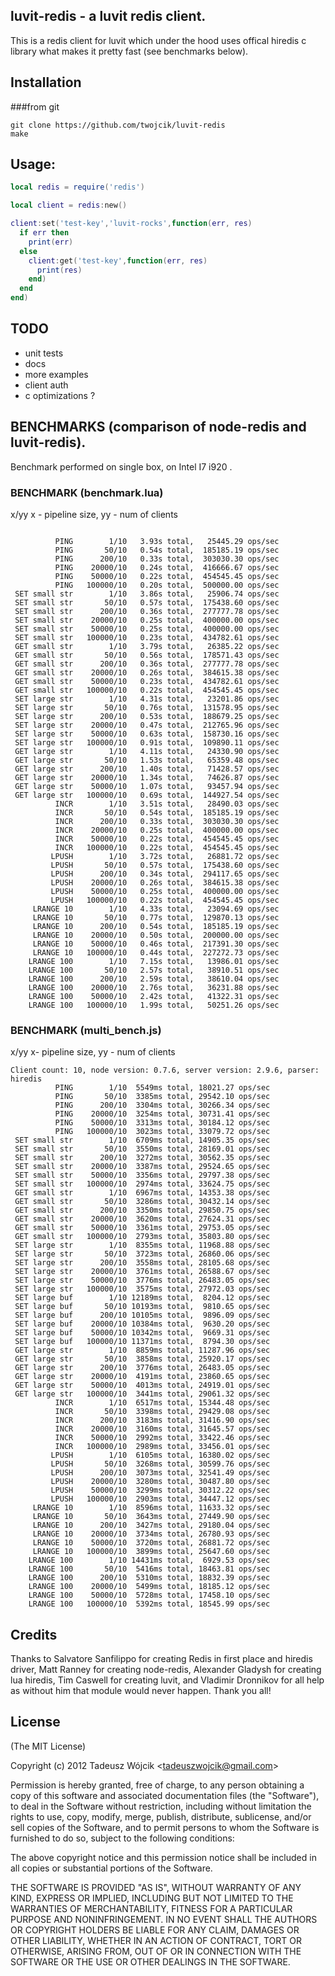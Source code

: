 luvit-redis - a luvit redis client.
-------

This is a redis client for luvit which under the hood uses offical hiredis c library
what makes it pretty fast (see benchmarks below).

Installation
-------

###from git

    git clone https://github.com/twojcik/luvit-redis
    make

Usage:
-------

```lua
local redis = require('redis')

local client = redis:new()

client:set('test-key','luvit-rocks',function(err, res)
  if err then
    print(err)
  else
    client:get('test-key',function(err, res)
      print(res)
    end)
  end
end)

```

TODO
-------

* unit tests
* docs
* more examples
* client auth
* c optimizations ?


BENCHMARKS (comparison of node-redis and luvit-redis).
-------

Benchmark performed on single box, on Intel I7 i920 .


### BENCHMARK (benchmark.lua)

x/yy x - pipeline size, yy - num of clients

```

          PING        1/10   3.93s total,   25445.29 ops/sec
          PING       50/10   0.54s total,  185185.19 ops/sec
          PING      200/10   0.33s total,  303030.30 ops/sec
          PING    20000/10   0.24s total,  416666.67 ops/sec
          PING    50000/10   0.22s total,  454545.45 ops/sec
          PING   100000/10   0.20s total,  500000.00 ops/sec
 SET small str        1/10   3.86s total,   25906.74 ops/sec
 SET small str       50/10   0.57s total,  175438.60 ops/sec
 SET small str      200/10   0.36s total,  277777.78 ops/sec
 SET small str    20000/10   0.25s total,  400000.00 ops/sec
 SET small str    50000/10   0.25s total,  400000.00 ops/sec
 SET small str   100000/10   0.23s total,  434782.61 ops/sec
 GET small str        1/10   3.79s total,   26385.22 ops/sec
 GET small str       50/10   0.56s total,  178571.43 ops/sec
 GET small str      200/10   0.36s total,  277777.78 ops/sec
 GET small str    20000/10   0.26s total,  384615.38 ops/sec
 GET small str    50000/10   0.23s total,  434782.61 ops/sec
 GET small str   100000/10   0.22s total,  454545.45 ops/sec
 SET large str        1/10   4.31s total,   23201.86 ops/sec
 SET large str       50/10   0.76s total,  131578.95 ops/sec
 SET large str      200/10   0.53s total,  188679.25 ops/sec
 SET large str    20000/10   0.47s total,  212765.96 ops/sec
 SET large str    50000/10   0.63s total,  158730.16 ops/sec
 SET large str   100000/10   0.91s total,  109890.11 ops/sec
 GET large str        1/10   4.11s total,   24330.90 ops/sec
 GET large str       50/10   1.53s total,   65359.48 ops/sec
 GET large str      200/10   1.40s total,   71428.57 ops/sec
 GET large str    20000/10   1.34s total,   74626.87 ops/sec
 GET large str    50000/10   1.07s total,   93457.94 ops/sec
 GET large str   100000/10   0.69s total,  144927.54 ops/sec
          INCR        1/10   3.51s total,   28490.03 ops/sec
          INCR       50/10   0.54s total,  185185.19 ops/sec
          INCR      200/10   0.33s total,  303030.30 ops/sec
          INCR    20000/10   0.25s total,  400000.00 ops/sec
          INCR    50000/10   0.22s total,  454545.45 ops/sec
          INCR   100000/10   0.22s total,  454545.45 ops/sec
         LPUSH        1/10   3.72s total,   26881.72 ops/sec
         LPUSH       50/10   0.57s total,  175438.60 ops/sec
         LPUSH      200/10   0.34s total,  294117.65 ops/sec
         LPUSH    20000/10   0.26s total,  384615.38 ops/sec
         LPUSH    50000/10   0.25s total,  400000.00 ops/sec
         LPUSH   100000/10   0.22s total,  454545.45 ops/sec
     LRANGE 10        1/10   4.33s total,   23094.69 ops/sec
     LRANGE 10       50/10   0.77s total,  129870.13 ops/sec
     LRANGE 10      200/10   0.54s total,  185185.19 ops/sec
     LRANGE 10    20000/10   0.50s total,  200000.00 ops/sec
     LRANGE 10    50000/10   0.46s total,  217391.30 ops/sec
     LRANGE 10   100000/10   0.44s total,  227272.73 ops/sec
    LRANGE 100        1/10   7.15s total,   13986.01 ops/sec
    LRANGE 100       50/10   2.57s total,   38910.51 ops/sec
    LRANGE 100      200/10   2.59s total,   38610.04 ops/sec
    LRANGE 100    20000/10   2.76s total,   36231.88 ops/sec
    LRANGE 100    50000/10   2.42s total,   41322.31 ops/sec
    LRANGE 100   100000/10   1.99s total,   50251.26 ops/sec
```

### BENCHMARK (multi_bench.js)
x/yy x- pipeline size, yy - num of clients

```
Client count: 10, node version: 0.7.6, server version: 2.9.6, parser: hiredis
          PING        1/10  5549ms total, 18021.27 ops/sec
          PING       50/10  3385ms total, 29542.10 ops/sec
          PING      200/10  3304ms total, 30266.34 ops/sec
          PING    20000/10  3254ms total, 30731.41 ops/sec
          PING    50000/10  3313ms total, 30184.12 ops/sec
          PING   100000/10  3023ms total, 33079.72 ops/sec
 SET small str        1/10  6709ms total, 14905.35 ops/sec
 SET small str       50/10  3550ms total, 28169.01 ops/sec
 SET small str      200/10  3272ms total, 30562.35 ops/sec
 SET small str    20000/10  3387ms total, 29524.65 ops/sec
 SET small str    50000/10  3356ms total, 29797.38 ops/sec
 SET small str   100000/10  2974ms total, 33624.75 ops/sec
 GET small str        1/10  6967ms total, 14353.38 ops/sec
 GET small str       50/10  3286ms total, 30432.14 ops/sec
 GET small str      200/10  3350ms total, 29850.75 ops/sec
 GET small str    20000/10  3620ms total, 27624.31 ops/sec
 GET small str    50000/10  3361ms total, 29753.05 ops/sec
 GET small str   100000/10  2793ms total, 35803.80 ops/sec
 SET large str        1/10  8355ms total, 11968.88 ops/sec
 SET large str       50/10  3723ms total, 26860.06 ops/sec
 SET large str      200/10  3558ms total, 28105.68 ops/sec
 SET large str    20000/10  3761ms total, 26588.67 ops/sec
 SET large str    50000/10  3776ms total, 26483.05 ops/sec
 SET large str   100000/10  3575ms total, 27972.03 ops/sec
 SET large buf        1/10 12189ms total,  8204.12 ops/sec
 SET large buf       50/10 10193ms total,  9810.65 ops/sec
 SET large buf      200/10 10105ms total,  9896.09 ops/sec
 SET large buf    20000/10 10384ms total,  9630.20 ops/sec
 SET large buf    50000/10 10342ms total,  9669.31 ops/sec
 SET large buf   100000/10 11371ms total,  8794.30 ops/sec
 GET large str        1/10  8859ms total, 11287.96 ops/sec
 GET large str       50/10  3858ms total, 25920.17 ops/sec
 GET large str      200/10  3776ms total, 26483.05 ops/sec
 GET large str    20000/10  4191ms total, 23860.65 ops/sec
 GET large str    50000/10  4013ms total, 24919.01 ops/sec
 GET large str   100000/10  3441ms total, 29061.32 ops/sec
          INCR        1/10  6517ms total, 15344.48 ops/sec
          INCR       50/10  3398ms total, 29429.08 ops/sec
          INCR      200/10  3183ms total, 31416.90 ops/sec
          INCR    20000/10  3160ms total, 31645.57 ops/sec
          INCR    50000/10  2992ms total, 33422.46 ops/sec
          INCR   100000/10  2989ms total, 33456.01 ops/sec
         LPUSH        1/10  6105ms total, 16380.02 ops/sec
         LPUSH       50/10  3268ms total, 30599.76 ops/sec
         LPUSH      200/10  3073ms total, 32541.49 ops/sec
         LPUSH    20000/10  3280ms total, 30487.80 ops/sec
         LPUSH    50000/10  3299ms total, 30312.22 ops/sec
         LPUSH   100000/10  2903ms total, 34447.12 ops/sec
     LRANGE 10        1/10  8596ms total, 11633.32 ops/sec
     LRANGE 10       50/10  3643ms total, 27449.90 ops/sec
     LRANGE 10      200/10  3427ms total, 29180.04 ops/sec
     LRANGE 10    20000/10  3734ms total, 26780.93 ops/sec
     LRANGE 10    50000/10  3720ms total, 26881.72 ops/sec
     LRANGE 10   100000/10  3899ms total, 25647.60 ops/sec
    LRANGE 100        1/10 14431ms total,  6929.53 ops/sec
    LRANGE 100       50/10  5416ms total, 18463.81 ops/sec
    LRANGE 100      200/10  5310ms total, 18832.39 ops/sec
    LRANGE 100    20000/10  5499ms total, 18185.12 ops/sec
    LRANGE 100    50000/10  5728ms total, 17458.10 ops/sec
    LRANGE 100   100000/10  5392ms total, 18545.99 ops/sec
```



Credits
-------
Thanks to Salvatore Sanfilippo for creating Redis in first place and hiredis driver,
Matt Ranney for creating node-redis,
Alexander Gladysh for creating lua hiredis,
Tim Caswell for creating luvit,
and Vladimir Dronnikov for all help as without him that module would never happen.
Thank you all!




License
-------

(The MIT License)

Copyright (c) 2012 Tadeusz Wójcik &lt;tadeuszwojcik@gmail.com&gt;

Permission is hereby granted, free of charge, to any person obtaining a copy of
this software and associated documentation files (the "Software"), to deal in
the Software without restriction, including without limitation the rights to
use, copy, modify, merge, publish, distribute, sublicense, and/or sell copies of
the Software, and to permit persons to whom the Software is furnished to do so,
subject to the following conditions:

The above copyright notice and this permission notice shall be included in all
copies or substantial portions of the Software.

THE SOFTWARE IS PROVIDED "AS IS", WITHOUT WARRANTY OF ANY KIND, EXPRESS OR
IMPLIED, INCLUDING BUT NOT LIMITED TO THE WARRANTIES OF MERCHANTABILITY, FITNESS
FOR A PARTICULAR PURPOSE AND NONINFRINGEMENT. IN NO EVENT SHALL THE AUTHORS OR
COPYRIGHT HOLDERS BE LIABLE FOR ANY CLAIM, DAMAGES OR OTHER LIABILITY, WHETHER
IN AN ACTION OF CONTRACT, TORT OR OTHERWISE, ARISING FROM, OUT OF OR IN
CONNECTION WITH THE SOFTWARE OR THE USE OR OTHER DEALINGS IN THE SOFTWARE.


